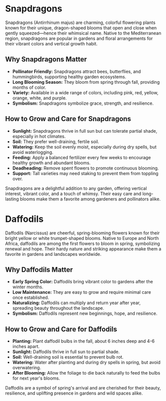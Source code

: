 # Snapdragons

Snapdragons (Antirrhinum majus) are charming, colorful flowering plants known for their unique, dragon-shaped blooms that open and close when gently squeezed—hence their whimsical name. Native to the Mediterranean region, snapdragons are popular in gardens and floral arrangements for their vibrant colors and vertical growth habit.

## Why Snapdragons Matter

- **Pollinator Friendly:** Snapdragons attract bees, butterflies, and hummingbirds, supporting healthy garden ecosystems.
- **Long Blooming Season:** They bloom from spring through fall, providing months of color.
- **Variety:** Available in a wide range of colors, including pink, red, yellow, orange, white, and purple.
- **Symbolism:** Snapdragons symbolize grace, strength, and resilience.

## How to Grow and Care for Snapdragons

- **Sunlight:** Snapdragons thrive in full sun but can tolerate partial shade, especially in hot climates.
- **Soil:** They prefer well-draining, fertile soil.
- **Watering:** Keep the soil evenly moist, especially during dry spells, but avoid waterlogging.
- **Feeding:** Apply a balanced fertilizer every few weeks to encourage healthy growth and abundant blooms.
- **Deadheading:** Remove spent flowers to promote continuous blooming.
- **Support:** Tall varieties may need staking to prevent them from toppling over.

Snapdragons are a delightful addition to any garden, offering vertical interest, vibrant color, and a touch of whimsy. Their easy care and long-lasting blooms make them a favorite among gardeners and pollinators alike.

# Daffodils

Daffodils (Narcissus) are cheerful, spring-blooming flowers known for their bright yellow or white trumpet-shaped blooms. Native to Europe and North Africa, daffodils are among the first flowers to bloom in spring, symbolizing renewal and hope. Their hardy nature and striking appearance make them a favorite in gardens and landscapes worldwide.

## Why Daffodils Matter

- **Early Spring Color:** Daffodils bring vibrant color to gardens after the winter months.
- **Low Maintenance:** They are easy to grow and require minimal care once established.
- **Naturalizing:** Daffodils can multiply and return year after year, spreading beauty throughout the landscape.
- **Symbolism:** Daffodils represent new beginnings, hope, and resilience.

## How to Grow and Care for Daffodils

- **Planting:** Plant daffodil bulbs in the fall, about 6 inches deep and 4-6 inches apart.
- **Sunlight:** Daffodils thrive in full sun to partial shade.
- **Soil:** Well-draining soil is essential to prevent bulb rot.
- **Watering:** Water after planting and during dry spells in spring, but avoid overwatering.
- **After Blooming:** Allow the foliage to die back naturally to feed the bulbs for next year's blooms.

Daffodils are a symbol of spring's arrival and are cherished for their beauty, resilience, and uplifting presence in gardens and wild spaces alike.
